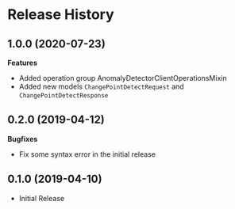 # Release History

## 1.0.0 (2020-07-23)

**Features**

  - Added operation group AnomalyDetectorClientOperationsMixin
  - Added new models `ChangePointDetectRequest` and `ChangePointDetectResponse`

## 0.2.0 (2019-04-12)

**Bugfixes**

  - Fix some syntax error in the initial release

## 0.1.0 (2019-04-10)

  - Initial Release
